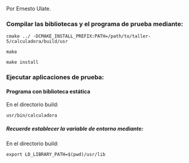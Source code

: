 Por Ernesto Ulate.

### Compilar las bibliotecas y el programa de prueba mediante:

    cmake ../ -DCMAKE_INSTALL_PREFIX:PATH=/path/to/taller-5/calculadora/build/usr

    make

    make install

### Ejecutar aplicaciones de prueba:

#### Programa con biblioteca estática
En el directorio build:

    usr/bin/calculadora

##### Recuerde establecer la variable de entorno mediante:
En el directorio build:

    export LD_LIBRARY_PATH=$(pwd)/usr/lib
